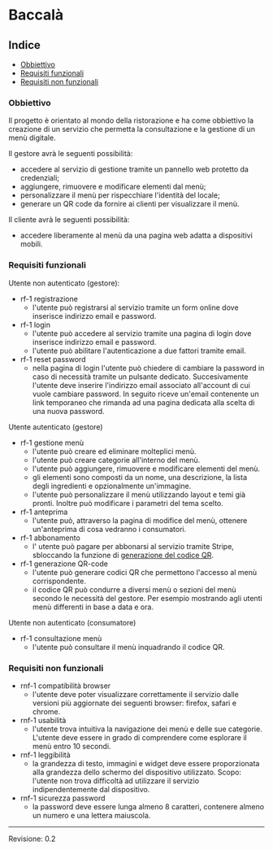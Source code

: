 # Baccalà

## Indice

- [Obbiettivo](#obbiettivo)
- [Requisiti funzionali](#requisiti-funzionali)
- [Requisiti non funzionali](#requisiti-non-funzionali)

### Obbiettivo

Il progetto è orientato al mondo della ristorazione e ha come obbiettivo la creazione di un servizio che permetta la consultazione e la gestione di un menù digitale.

Il gestore avrà le seguenti possibilità:

- accedere al servizio di gestione tramite un pannello web protetto da credenziali;
- aggiungere, rimuovere e modificare elementi dal menù;
- personalizzare il menù per rispecchiare l'identità del locale;
- generare un QR code da fornire ai clienti per visualizzare il menù.

Il cliente avrà le seguenti possibilità:

- accedere liberamente al menù da una pagina web adatta a dispositivi mobili.

### Requisiti funzionali

Utente non autenticato (gestore):

- rf-1 registrazione
  - l'utente può registrarsi al servizio tramite un form online dove inserisce indirizzo email e password.
- rf-1 login
  - l'utente può accedere al servizio tramite una pagina di login dove inserisce indirizzo email e password.
  - l'utente può abilitare l'autenticazione a due fattori tramite email.
- rf-1 reset password
  - nella pagina di login l'utente può chiedere di cambiare la password in caso di necessità tramite un pulsante dedicato. Succesivamente l'utente deve inserire l'indirizzo email associato all'account di cui vuole cambiare password. In seguito riceve un'email contenente un link temporaneo che rimanda ad una pagina dedicata alla scelta di una nuova password.

Utente autenticato (gestore)

- rf-1 gestione menù
  - l'utente può creare ed eliminare molteplici menù.
  - l'utente può creare categorie all'interno del menù.
  - l'utente può aggiungere, rimuovere e modificare elementi del menù.
  - gli elementi sono composti da un nome, una descrizione, la lista degli ingredienti e opzionalmente un'immagine.
  - l'utente può personalizzare il menù utilizzando layout e temi già pronti. Inoltre può modificare i parametri del tema scelto.
- rf-1 anteprima
  - l'utente può, attraverso la pagina di modifice del menù, ottenere un'anteprima di cosa vedranno i consumatori.
- rf-1 abbonamento
  - l' utente può pagare per abbonarsi al servizio tramite Stripe, sbloccando la funzione di [generazione del codice QR](#rf-1-generazione-qr-code).
- rf-1 generazione QR-code
  - l'utente può generare codici QR che permettono l'accesso al menù corrispondente.
  - il codice QR può condurre a diversi menù o sezioni del menù secondo le necessità del gestore. Per esempio mostrando agli utenti menù differenti in base a data e ora.

Utente non autenticato (consumatore)

- rf-1 consultazione menù
  - l'utente può consultare il menù inquadrando il codice QR.

### Requisiti non funzionali

- rnf-1 compatibilità browser
  - l'utente deve poter visualizzare correttamente il servizio dalle versioni più aggiornate dei seguenti browser: firefox, safari e chrome.
- rnf-1 usabilità
  - l'utente trova intuitiva la navigazione dei menù e delle sue categorie. L'utente deve essere in grado di comprendere come esplorare il menù entro 10 secondi.
- rnf-1 leggibilità
  - la grandezza di testo, immagini e widget deve essere proporzionata alla grandezza dello schermo del dispositivo utilizzato. Scopo: l'utente non trova difficoltà ad utilizzare il servizio indipendentemente dal dispositivo.
- rnf-1 sicurezza password
  - la password deve essere lunga almeno 8 caratteri, contenere almeno un numero e una lettera maiuscola.

---

Revisione: 0.2
